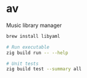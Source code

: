 # av
Music library manager

```bash
brew install libyaml

# Run executable
zig build run -- --help

# Unit tests
zig build test --summary all
```
